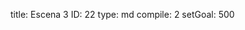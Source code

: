 title:          Escena 3
ID:             22
type:           md
compile:        2
setGoal:        500


